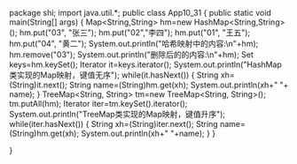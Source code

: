 package shi;
import java.util.*;
public class App10_31 {
	public static void main(String[] args) {
		Map<String,String> hm=new HashMap<String,String>();
		hm.put("03", "张三");
		hm.put("02","李四");
		hm.put("01", "王五");
		hm.put("04", "黄二");
		System.out.println("哈希映射中的内容:\n"+hm);
		hm.remove("03");
		System.out.println("删除后的的内容:\n"+hm);
		Set keys=hm.keySet();
		Iterator it=keys.iterator();
		System.out.println("HashMap类实现的Map映射，键值无序");
		while(it.hasNext())
		{
			String xh=(String)it.next();
			String name=(String)hm.get(xh);
			System.out.println(xh+" "+ name);
		}
		TreeMap<String, String> tm=new TreeMap<String, String>();
		tm.putAll(hm);
		Iterator iter=tm.keySet().iterator();
		System.out.println("TreeMap类实现的Map映射，键值升序");
		while(iter.hasNext())
		{
			String xh=(String)iter.next();
			String name=(String)hm.get(xh);
			System.out.println(xh+" "+name);
		}
	}

}
